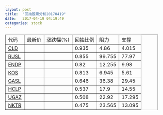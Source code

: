 ```yaml
---
layout: post
title:  "回抽股票分析20170419"
date:   2017-04-19 04:19:49
categories: stock
---
```

<script type="text/javascript">
var stockList = []
stockList.push('gb_cld');
stockList.push('gb_rusl');
stockList.push('gb_endp');
stockList.push('gb_kos');
stockList.push('gb_gasl');
stockList.push('gb_hclp');
stockList.push('gb_ugaz');
stockList.push('gb_nktr');
</script>
<table border="1">
 <tr>
 <td>代码</td>
 <td>最新价</td>
 <td>涨跌幅(%)</td>
 <td>回抽比例</td>
 <td>阻力</td>
 <td>支撑</td>
</tr>
  <tr id="cld">
  <td><a href="http://stock.finance.sina.com.cn/usstock/quotes/CLD.html" target="_blank">CLD</a></td><td></td><td></td><td>0.935</td><td>4.86</td><td>4.015</td></tr>
  <tr id="rusl">
  <td><a href="http://stock.finance.sina.com.cn/usstock/quotes/RUSL.html" target="_blank">RUSL</a></td><td></td><td></td><td>0.855</td><td>99.755</td><td>77.97</td></tr>
  <tr id="endp">
  <td><a href="http://stock.finance.sina.com.cn/usstock/quotes/ENDP.html" target="_blank">ENDP</a></td><td></td><td></td><td>0.82</td><td>12.255</td><td>9.98</td></tr>
  <tr id="kos">
  <td><a href="http://stock.finance.sina.com.cn/usstock/quotes/KOS.html" target="_blank">KOS</a></td><td></td><td></td><td>0.813</td><td>6.945</td><td>5.61</td></tr>
  <tr id="gasl">
  <td><a href="http://stock.finance.sina.com.cn/usstock/quotes/GASL.html" target="_blank">GASL</a></td><td></td><td></td><td>0.646</td><td>36.38</td><td>29.45</td></tr>
  <tr id="hclp">
  <td><a href="http://stock.finance.sina.com.cn/usstock/quotes/HCLP.html" target="_blank">HCLP</a></td><td></td><td></td><td>0.537</td><td>17.9</td><td>14.55</td></tr>
  <tr id="ugaz">
  <td><a href="http://stock.finance.sina.com.cn/usstock/quotes/UGAZ.html" target="_blank">UGAZ</a></td><td></td><td></td><td>0.508</td><td>22.92</td><td>17.295</td></tr>
  <tr id="nktr">
  <td><a href="http://stock.finance.sina.com.cn/usstock/quotes/NKTR.html" target="_blank">NKTR</a></td><td></td><td></td><td>0.475</td><td>23.565</td><td>13.095</td></tr>
</table>
